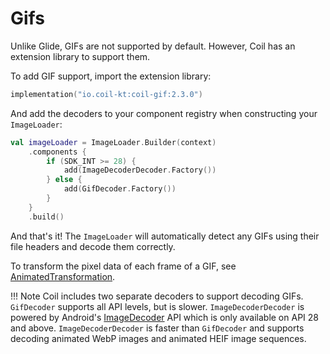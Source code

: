 # Gifs

Unlike Glide, GIFs are not supported by default. However, Coil has an extension library to support them.

To add GIF support, import the extension library:

```kotlin
implementation("io.coil-kt:coil-gif:2.3.0")
```

And add the decoders to your component registry when constructing your `ImageLoader`:

```kotlin
val imageLoader = ImageLoader.Builder(context)
    .components {
        if (SDK_INT >= 28) {
            add(ImageDecoderDecoder.Factory())
        } else {
            add(GifDecoder.Factory())
        }
    }
    .build()
```

And that's it! The `ImageLoader` will automatically detect any GIFs using their file headers and decode them correctly.

To transform the pixel data of each frame of a GIF, see [AnimatedTransformation](../api/coil-gif/coil.transform/-animated-transformation).

!!! Note
    Coil includes two separate decoders to support decoding GIFs. `GifDecoder` supports all API levels, but is slower. `ImageDecoderDecoder` is powered by Android's [ImageDecoder](https://developer.android.com/reference/android/graphics/ImageDecoder) API which is only available on API 28 and above. `ImageDecoderDecoder` is faster than `GifDecoder` and supports decoding animated WebP images and animated HEIF image sequences.

